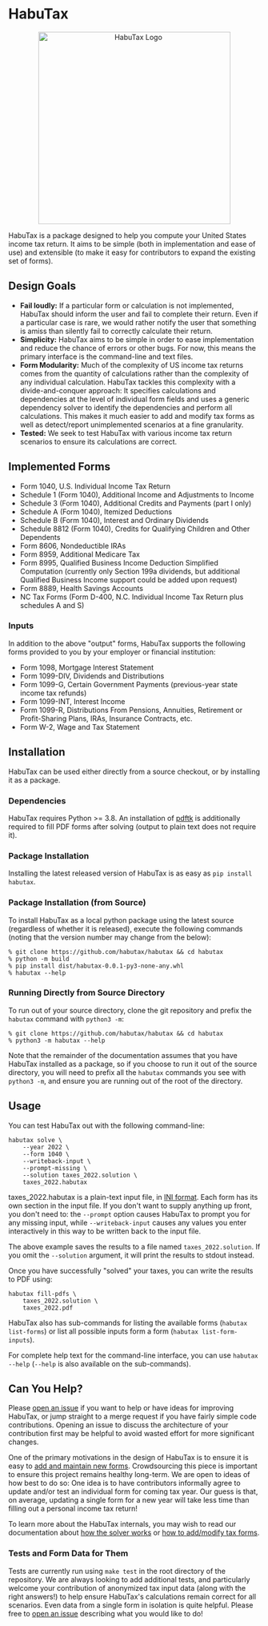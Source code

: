 # HabuTax

<p align="center">
<img src="https://github.com/habutax/habutax/raw/main/doc/habutax_logo.svg" alt="HabuTax Logo" title="HabuTax Logo" width="384"/>
</p>

HabuTax is a package designed to help you compute your United States income tax
return. It aims to be simple (both in implementation and ease of use) and
extensible (to make it easy for contributors to expand the existing set of
forms).

## Design Goals

* **Fail loudly:** If a particular form or calculation is not implemented,
  HabuTax should inform the user and fail to complete their return. Even if a
  particular case is rare, we would rather notify the user that something is
  amiss than silently fail to correctly calculate their return.
* **Simplicity:** HabuTax aims to be simple in order to ease implementation and
  reduce the chance of errors or other bugs. For now, this means the primary
  interface is the command-line and text files.
* **Form Modularity:** Much of the complexity of US income tax returns comes
  from the quantity of calculations rather than the complexity of any individual
  calculation. HabuTax tackles this complexity with a divide-and-conquer
  approach: It specifies calculations and dependencies at the level of
  individual form fields and uses a generic dependency solver to identify the
  dependencies and perform all calculations. This makes it much easier to add
  and modify tax forms as well as detect/report unimplemented scenarios at a
  fine granularity.
* **Tested:** We seek to test HabuTax with various income tax return scenarios
  to ensure its calculations are correct.

## Implemented Forms

* Form 1040, U.S. Individual Income Tax Return
* Schedule 1 (Form 1040), Additional Income and Adjustments to Income
* Schedule 3 (Form 1040), Additional Credits and Payments (part I only)
* Schedule A (Form 1040), Itemized Deductions
* Schedule B (Form 1040), Interest and Ordinary Dividends
* Schedule 8812 (Form 1040), Credits for Qualifying Children and Other
  Dependents
* Form 8606, Nondeductible IRAs
* Form 8959, Additional Medicare Tax
* Form 8995, Qualified Business Income Deduction Simplified Computation
  (currently only Section 199a dividends, but additional Qualified Business
  Income support could be added upon request)
* Form 8889, Health Savings Accounts
* NC Tax Forms (Form D-400, N.C. Individual Income Tax Return plus schedules A and S)

### Inputs

In addition to the above "output" forms, HabuTax supports the following forms
provided to you by your employer or financial institution:

* Form 1098, Mortgage Interest Statement
* Form 1099-DIV, Dividends and Distributions
* Form 1099-G, Certain Government Payments (previous-year state income tax
  refunds)
* Form 1099-INT, Interest Income
* Form 1099-R, Distributions From Pensions, Annuities, Retirement or
  Profit-Sharing Plans, IRAs, Insurance Contracts, etc.
* Form W-2, Wage and Tax Statement

## Installation

HabuTax can be used either directly from a source checkout, or by installing it
as a package.

### Dependencies

HabuTax requires Python >= 3.8. An installation of
[pdftk](https://gitlab.com/pdftk-java/pdftk) is additionally required to fill
PDF forms after solving (output to plain text does not require it).

### Package Installation

Installing the latest released version of HabuTax is as easy as `pip install
habutax`.

### Package Installation (from Source)

To install HabuTax as a local python package using the latest source (regardless
of whether it is released), execute the following commands (noting that the
version number may change from the below):

```
% git clone https://github.com/habutax/habutax && cd habutax
% python -m build
% pip install dist/habutax-0.0.1-py3-none-any.whl
% habutax --help
```

### Running Directly from Source Directory

To run out of your source directory, clone the git repository and prefix the
`habutax` command with `python3 -m`:

```
% git clone https://github.com/habutax/habutax && cd habutax
% python3 -m habutax --help
```

Note that the remainder of the documentation assumes that you have HabuTax
installed as a package, so if you choose to run it out of the source directory,
you will need to prefix all the `habutax` commands you see with `python3 -m`,
and ensure you are running out of the root of the directory.

## Usage

You can test HabuTax out with the following command-line:

```
habutax solve \
    --year 2022 \
    --form 1040 \
    --writeback-input \
    --prompt-missing \
    --solution taxes_2022.solution \
    taxes_2022.habutax
```

taxes_2022.habutax is a plain-text input file, in [INI
format](https://en.wikipedia.org/wiki/INI_file#Format). Each form has its own
section in the input file. If you don't want to supply anything up front, you
don't need to: the `--prompt` option causes HabuTax to prompt you for any
missing input, while `--writeback-input` causes any values you enter
interactively in this way to be written back to the input file.

The above example saves the results to a file named `taxes_2022.solution`. If
you omit the `--solution` argument, it will print the results to stdout instead.

Once you have successfully "solved" your taxes, you can write the results to PDF
using:

```
habutax fill-pdfs \
    taxes_2022.solution \
    taxes_2022.pdf
```

HabuTax also has sub-commands for listing the available forms (`habutax
list-forms`) or list all possible inputs form a form (`habutax
list-form-inputs`).

For complete help text for the command-line interface, you can use `habutax
--help` (`--help` is also available on the sub-commands).

## Can You Help?

Please [open an issue](https://github.com/habutax/habutax/issues/new) if you
want to help or have ideas for improving HabuTax, or jump straight to a merge
request if you have fairly simple code contributions. Opening an issue to
discuss the architecture of your contribution first may be helpful to avoid
wasted effort for more significant changes.

One of the primary motivations in the design of HabuTax is to ensure it is easy
to [add and maintain new
forms](https://github.com/habutax/habutax/tree/main/doc/adding_modifying_forms.md).
Crowdsourcing this piece is important to ensure this project remains healthy
long-term. We are open to ideas of how best to do so: One idea is to have
contributors informally agree to update and/or test an individual form for
coming tax year. Our guess is that, on average, updating a single form for a new
year will take less time than filling out a personal income tax return!

To learn more about the HabuTax internals, you may wish to read our
documentation about [how the solver
works](https://github.com/habutax/habutax/tree/main/doc/solver.md) or [how to
add/modify tax
forms](https://github.com/habutax/habutax/tree/main/doc/adding_modifying_forms.md).

### Tests and Form Data for Them

Tests are currently run using `make test` in the root directory of the
repository. We are always looking to add additional tests, and particularly
welcome your contribution of anonymized tax input data (along with the right
answers!) to help ensure HabuTax's calculations remain correct for all
scenarios. Even data from a single form in isolation is quite helpful. Please
free to [open an issue](https://github.com/habutax/habutax/issues/new)
describing what you would like to do!
